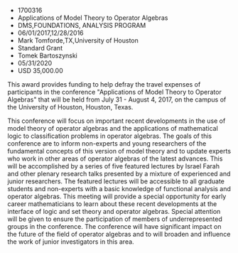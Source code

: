
* 1700316
* Applications of Model Theory to Operator Algebras
* DMS,FOUNDATIONS, ANALYSIS PROGRAM
* 06/01/2017,12/28/2016
* Mark Tomforde,TX,University of Houston
* Standard Grant
* Tomek Bartoszynski
* 05/31/2020
* USD 35,000.00

This award provides funding to help defray the travel expenses of participants
in the conference "Applications of Model Theory to Operator Algebras" that will
be held from July 31 - August 4, 2017, on the campus of the University of
Houston, Houston, Texas.

This conference will focus on important recent developments in the use of model
theory of operator algebras and the applications of mathematical logic to
classification problems in operator algebras. The goals of this conference are
to inform non-experts and young researchers of the fundamental concepts of this
version of model theory and to update experts who work in other areas of
operator algebras of the latest advances. This will be accomplished by a series
of five featured lectures by Israel Farah and other plenary research talks
presented by a mixture of experienced and junior researchers. The featured
lectures will be accessible to all graduate students and non-experts with a
basic knowledge of functional analysis and operator algebras. This meeting will
provide a special opportunity for early career mathematicians to learn about
these recent developments at the interface of logic and set theory and operator
algebras. Special attention will be given to ensure the participation of members
of underrepresented groups in the conference. The conference will have
significant impact on the future of the field of operator algebras and to will
broaden and influence the work of junior investigators in this area.
